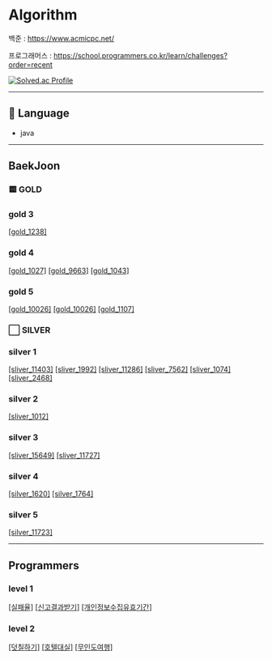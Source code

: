# Algorithm

백준 : https://www.acmicpc.net/


프로그래머스 : https://school.programmers.co.kr/learn/challenges?order=recent

[![Solved.ac Profile](http://mazassumnida.wtf/api/v2/generate_badge?boj=wlwhdrnjs1)](https://solved.ac/wlwhdrnjs1/)

---

## 📖 Language
- java

---

## BaekJoon
### 🟨 GOLD
### gold 3
[[gold_1238]](https://github.com/jijongkwon/Algorithm/blob/main/src/main/java/baekjoon/gold/gold3/gold_1238)

### gold 4
[[gold_1027]](https://github.com/jijongkwon/Algorithm/blob/main/src/main/java/baekjoon/gold/gold4/gold_1027)
[[gold_9663]](https://github.com/jijongkwon/Algorithm/blob/main/src/main/java/baekjoon/gold/gold4/gold_9663)
[[gold_1043]](https://github.com/jijongkwon/Algorithm/blob/main/src/main/java/baekjoon/gold/gold4/gold_1043)

### gold 5
[[gold_10026]](https://github.com/jijongkwon/Algorithm/blob/main/src/main/java/baekjoon/gold/gold5/gold_10026)
[[gold_10026]](https://github.com/jijongkwon/Algorithm/blob/main/src/main/java/baekjoon/gold/gold5/gold_7569)
[[gold_1107]](https://github.com/jijongkwon/Algorithm/blob/main/src/main/java/baekjoon/gold/gold5/gold_1107)

### ⬜️ SILVER
### silver 1
[[sliver_11403]](https://github.com/jijongkwon/Algorithm/blob/main/src/main/java/baekjoon/silver/silver1/silver_11403)
[[sliver_1992]](https://github.com/jijongkwon/Algorithm/blob/main/src/main/java/baekjoon/silver/silver1/silver_1992)
[[sliver_11286]](https://github.com/jijongkwon/Algorithm/blob/main/src/main/java/baekjoon/silver/silver1/silver_11286)
[[sliver_7562]](https://github.com/jijongkwon/Algorithm/blob/main/src/main/java/baekjoon/silver/silver1/silver_7562)
[[sliver_1074]](https://github.com/jijongkwon/Algorithm/blob/main/src/main/java/baekjoon/silver/silver1/silver_1074)
[[sliver_2468]](https://github.com/jijongkwon/Algorithm/blob/main/src/main/java/baekjoon/silver/silver1/silver_2468)

### silver 2
[[sliver_1012]](https://github.com/jijongkwon/Algorithm/blob/main/src/main/java/baekjoon/silver/silver2/silver_1012)

### silver 3
[[sliver_15649]](https://github.com/jijongkwon/Algorithm/blob/main/src/main/java/baekjoon/silver/silver2/silver_15659)
[[sliver_11727]](https://github.com/jijongkwon/Algorithm/blob/main/src/main/java/baekjoon/silver/silver2/silver_11727)

### silver 4
[[silver_1620]](https://github.com/jijongkwon/Algorithm/blob/main/src/main/java/baekjoon/silver/silver4/silver_1620)
[[silver_1764]](https://github.com/jijongkwon/Algorithm/blob/main/src/main/java/baekjoon/silver/silver4/silver_1764)

### silver 5
[[silver_11723]](https://github.com/jijongkwon/Algorithm/blob/main/src/main/java/baekjoon/silver/silver5/silver_11723)

---

## Programmers

### level 1
[[실패율]](https://github.com/jijongkwon/Algorithm/tree/main/src/main/java/programmers/level1/%EC%8B%A4%ED%8C%A8%EC%9C%A8)
[[신고결과받기]](https://github.com/jijongkwon/Algorithm/tree/main/src/main/java/programmers/level1/%EC%8B%A0%EA%B3%A0%EA%B2%B0%EA%B3%BC%EB%B0%9B%EA%B8%B0)
[[개인정보수집유효기간]](https://github.com/jijongkwon/Algorithm/tree/main/src/main/java/programmers/level1/%EA%B0%9C%EC%9D%B8%EC%A0%95%EB%B3%B4%EC%88%98%EC%A7%91%EC%9C%A0%ED%9A%A8%EA%B8%B0%EA%B0%84)

### level 2
[[덧칠하기]](https://github.com/jijongkwon/Algorithm/tree/main/src/main/java/programmers/level2/%EB%8D%A7%EC%B9%A0%ED%95%98%EA%B8%B0)
[[호텔대실]](https://github.com/jijongkwon/Algorithm/tree/main/src/main/java/programmers/level2/%ED%98%B8%ED%85%94%EB%8C%80%EC%8B%A4)
[[무인도여행]](https://github.com/jijongkwon/Algorithm/tree/main/src/main/java/programmers/level2/%EB%AC%B4%EC%9D%B8%EB%8F%84%EC%97%AC%ED%96%89)